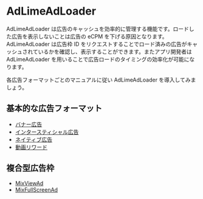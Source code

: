 # AdLimeAdLoader
AdLimeAdLoader は広告のキャッシュを効率的に管理する機能です。ロードした広告を表示しないことは広告の eCPM を下げる原因となります。AdLimeAdLoader は広告枠 ID をリクエストすることでロード済みの広告がキャッシュされているかを確認し、表示することができます。またアプリ開発者は AdLimeAdLoader を用いることで広告ロードのタイミングの効率化が可能になります。

各広告フォーマットごとのマニュアルに従い AdLimeAdLoader を導入してみましょう。

## 基本的な広告フォーマット
- [バナー広告](./adloader_banner.md)
- [インタースティシャル広告](./adloader_interstitial.md)
- [ネイティブ広告](./adloader_native.md)
- [動画リワード](./adloader_rewardedvideo.md)

## 複合型広告枠
- [MixViewAd](./adloader_mixviewad.md)
- [MixFullScreenAd](./adloader_mixfullscreenad.md)